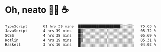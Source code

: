 # Oh, neato 🧑‍💻 ☕

<!--START_SECTION:waka-->

```txt
TypeScript       61 hrs 39 mins  ███████████████████░░░░░░   75.63 %
JavaScript       4 hrs 39 mins   █▒░░░░░░░░░░░░░░░░░░░░░░░   05.72 %
SCSS             4 hrs 38 mins   █▒░░░░░░░░░░░░░░░░░░░░░░░   05.69 %
Kotlin           4 hrs 19 mins   █▒░░░░░░░░░░░░░░░░░░░░░░░   05.31 %
Haskell          3 hrs 16 mins   █░░░░░░░░░░░░░░░░░░░░░░░░   04.02 %
```

<!--END_SECTION:waka-->
